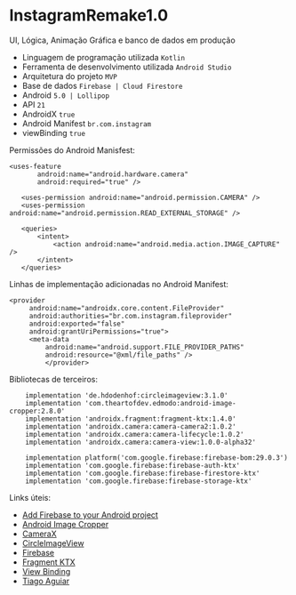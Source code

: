 # InstagramRemake1.0
 
 UI, Lógica, Animação Gráfica e banco de dados em produção
 
* Linguagem de programação utilizada ```Kotlin```
* Ferramenta de desenvolvimento utilizada ```Android Studio```
* Arquitetura do projeto ```MVP```
* Base de dados ```Firebase | Cloud Firestore```
* Android ```5.0 | Lollipop```
* API ```21```
* AndroidX ```true```
* Android Manifest ```br.com.instagram```
* viewBinding ```true```

Permissões do Android Manisfest:
 ```
 <uses-feature
        android:name="android.hardware.camera"
        android:required="true" />

    <uses-permission android:name="android.permission.CAMERA" />
    <uses-permission android:name="android.permission.READ_EXTERNAL_STORAGE" />

    <queries>
        <intent>
            <action android:name="android.media.action.IMAGE_CAPTURE" />
        </intent>
    </queries>
 ```
 
 Linhas de implementação adicionadas no Android Manifest:
 ```
 <provider
      android:name="androidx.core.content.FileProvider"
      android:authorities="br.com.instagram.fileprovider"
      android:exported="false"
      android:grantUriPermissions="true">
      <meta-data
          android:name="android.support.FILE_PROVIDER_PATHS"
          android:resource="@xml/file_paths" />
          </provider> 
 ```
 
Bibliotecas de terceiros:

```
    implementation 'de.hdodenhof:circleimageview:3.1.0'
    implementation 'com.theartofdev.edmodo:android-image-cropper:2.8.0'
    implementation 'androidx.fragment:fragment-ktx:1.4.0'
    implementation 'androidx.camera:camera-camera2:1.0.2'
    implementation 'androidx.camera:camera-lifecycle:1.0.2'
    implementation 'androidx.camera:camera-view:1.0.0-alpha32'

    implementation platform('com.google.firebase:firebase-bom:29.0.3')
    implementation 'com.google.firebase:firebase-auth-ktx'
    implementation 'com.google.firebase:firebase-firestore-ktx'
    implementation 'com.google.firebase:firebase-storage-ktx'
```

 Links úteis:
 * [Add Firebase to your Android project](https://firebase.google.com/docs/android/setup?authuser=0)
 * [Android Image Cropper](https://github.com/ArthurHub/Android-Image-Cropper)
 * [CameraX](https://developer.android.com/jetpack/androidx/releases/camera?hl=pt-br)
 * [CircleImageView](https://github.com/hdodenhof/CircleImageView)
 * [Firebase](https://firebase.google.com/)
 * [Fragment KTX](https://developer.android.com/kotlin/ktx?gclid=Cj0KCQiAqvaNBhDLARIsAH1Pq522ar-HUgnXuNtnt3ZwTPcD0Rx-9OOMLDkJawhcvMJs5q29mUeDVncaAq9ZEALw_wcB&gclsrc=aw.ds)
 * [View Binding](https://developer.android.com/topic/libraries/view-binding#kotlin)
 * [Tiago Aguiar](https://tiagoaguiar.co/)
